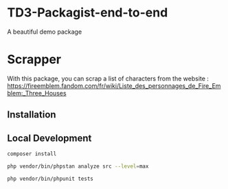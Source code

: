 # TD3-Packagist-end-to-end
A beautiful demo package

# Scrapper

With this package, you can scrap a list of characters from the website : https://fireemblem.fandom.com/fr/wiki/Liste_des_personnages_de_Fire_Emblem:_Three_Houses

## Installation

## Local Development

```bash
composer install
```

```bash
php vendor/bin/phpstan analyze src --level=max
```

```bash
php vendor/bin/phpunit tests 
```